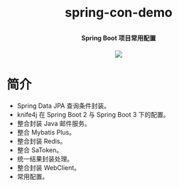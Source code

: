 <h1 align="center" style="margin: 30px 0 30px; font-weight: bold;">spring-con-demo</h1>
<h4 align="center">Spring Boot 项目常用配置</h4>
<p align="center">
    <a href="https://github.com/cnowse"><img src="https://img.shields.io/github/license/mashape/apistatus.svg"></a>
</p>

# 简介

- Spring Data JPA 查询条件封装。
- knife4j 在 Spring Boot 2 与 Spring Boot 3 下的配置。
- 整合封装 Java 邮件服务。
- 整合 Mybatis Plus。
- 整合封装 Redis。
- 整合 SaToken。
- 统一结果封装处理。
- 整合封装 WebClient。
- 常用配置。